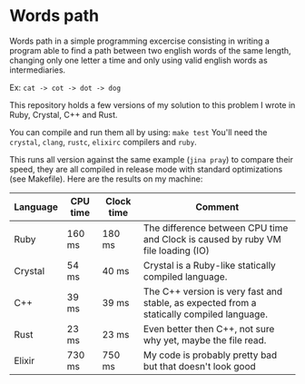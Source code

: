 # Words path

Words path in a simple programming excercise consisting in writing a program able to find a path between two english words of the same length, changing only one letter a time and only using valid english words as intermediaries.

Ex: `cat -> cot -> dot -> dog`

This repository holds a few versions of my solution to this problem I wrote in Ruby, Crystal, C++ and Rust.

You can compile and run them all by using: `make test`
You'll need the `crystal`, `clang`, `rustc`, `elixirc` compilers and `ruby`.

This runs all version against the same example (`jina pray`) to compare their speed, they are all compiled in release mode with standard optimizations (see Makefile). Here are the results on my machine:

Language | CPU time | Clock time | Comment
---------|----------|------------|-------------------------------------------
Ruby     | 160 ms   | 180 ms     | The difference between CPU time and Clock is caused by ruby VM file loading (IO)
Crystal  | 54 ms    | 40 ms      | Crystal is a Ruby-like statically compiled language.
C++      | 39 ms    | 39 ms      | The C++ version is very fast and stable, as expected from a statically compiled language.
Rust     | 23 ms    | 23 ms      | Even better then C++, not sure why yet, maybe the file read.
Elixir   | 730 ms   | 750 ms     | My code is probably pretty bad but that doesn't look good
